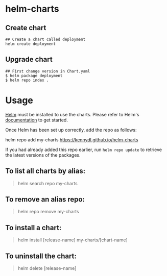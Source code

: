 # helm-charts

## Create chart
```
## Create a chart called deployment
helm create deployment
```

## Upgrade chart
```
## First change version in Chart.yaml
$ helm package deployment
$ helm repo index .
```

# Usage

[Helm](https://helm.sh) must be installed to use the charts.  Please refer to
Helm's [documentation](https://helm.sh/docs) to get started.

Once Helm has been set up correctly, add the repo as follows:

  helm repo add my-charts https://kennydl.github.io/helm-charts

If you had already added this repo earlier, run `helm repo update` to retrieve
the latest versions of the packages.

## To list all charts by alias:
> helm search repo my-charts

## To remove an alias repo:
> helm repo remove my-charts

## To install a chart:

> helm install [release-name] my-charts/[chart-name]

## To uninstall the chart:

> helm delete [release-name]